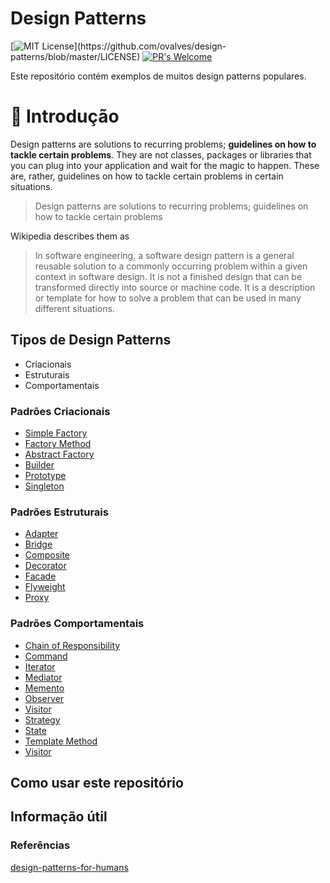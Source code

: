 # Design Patterns

[![MIT License](https://img.shields.io/apm/l/atomic-design-ui.svg?)](https://github.com/ovalves/design-patterns/blob/master/LICENSE)
[![PR's Welcome](https://img.shields.io/badge/PRs-welcome-brightgreen.svg?style=flat)](http://makeapullrequest.com)

Este repositório contém exemplos de muitos design patterns populares.

🚀 Introdução
=================

Design patterns are solutions to recurring problems; **guidelines on how to tackle certain problems**. They are not classes, packages or libraries that you can plug into your application and wait for the magic to happen. These are, rather, guidelines on how to tackle certain problems in certain situations.

> Design patterns are solutions to recurring problems; guidelines on how to tackle certain problems

Wikipedia describes them as

> In software engineering, a software design pattern is a general reusable solution to a commonly occurring problem within a given context in software design. It is not a finished design that can be transformed directly into source or machine code. It is a description or template for how to solve a problem that can be used in many different situations.

Tipos de Design Patterns
-----------------

* Criacionais
* Estruturais
* Comportamentais

### Padrões Criacionais
* [Simple Factory](src/creational/SimpleFactory/README.md)
* [Factory Method](src/creational/FactoryMethod)
* [Abstract Factory](src/creational/AbstractFactory)
* [Builder](src/creational/Builder)
* [Prototype](src/creational/Prototype)
* [Singleton](src/creational/Singleton)

### Padrões Estruturais
* [Adapter](src/structural/Adapter)
* [Bridge](src/structural/Bridge)
* [Composite](src/structural/Composite)
* [Decorator](src/structural/Decorator)
* [Facade](src/structural/Facade)
* [Flyweight](src/structural/Flyweight)
* [Proxy](src/structural/Proxy)

### Padrões Comportamentais
* [Chain of Responsibility](src/behavioral/ChainOfResponsibility)
* [Command](src/behavioral/Command)
* [Iterator](src/behavioral/Iterator)
* [Mediator](src/behavioral/Mediator)
* [Memento](src/behavioral/Memento)
* [Observer](src/behavioral/Observer)
* [Visitor](src/behavioral/Visitor)
* [Strategy](src/behavioral/Strategy)
* [State](src/behavioral/State)
* [Template Method](src/behavioral/TemplateMethod)
* [Visitor](src/behavioral/Visitor)

## Como usar este repositório

## Informação útil

### Referências

[design-patterns-for-humans](https://github.com/kamranahmedse/design-patterns-for-humans)
